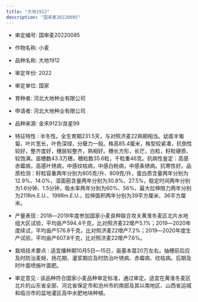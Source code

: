 ```yaml
---
title: "大地1912"
description: "国审麦20220085"
---
```

* 审定编号:  国审麦20220085

*  作物名称:  小麦

*  品种名称:  大地1912

*  审定年份:  2022

*  审定单位:  国家

* 育种者:  河北大地种业有限公司

*  申请者:  河北大地种业有限公司

*  品种来源:  金禾9123/良星99

*  特征特性 : 
半冬性。全生育期231.5天，与对照济麦22熟期相当。幼苗半匍匐，叶片宽长，叶色深绿，分蘖力一般。株高85.4厘米，株型较紧凑，抗倒性较好，整齐度好，穗层较整齐，熟相好。穗长方形，长芒，白粒，籽粒硬质、较饱满。亩穗数43.3万穗，穗粒数35.6粒，千粒重46克。抗病性鉴定：高感赤霉病，高感叶锈病，中感纹枯病，中感白粉病，中感条锈病。抗寒性好。品质检测：籽粒容重两年分别为805克/升、809克/升，蛋白质含量两年分别为12.9%、14.0%，湿面筋含量两年分别为30.8%、27.5%，稳定时间两年分别为1.6分钟、1.5分钟，吸水率两年分别为60%、56%，最大拉伸阻力两年分别为211Rm.E.U.、199Rm.E.U.，拉伸面积两年分别为39平方厘米、36平方厘米。
 
*  产量表现 : 
2018―2019年度参加国家小麦良种联合攻关黄淮冬麦区北片水地组大区试验，平均亩产594.4千克，比对照济麦22增产5.1%；2019―2020年度续试，平均亩产576.8千克，比对照济麦22增产7.2%；2019―2020年度生产试验，平均亩产607.8千克，比对照济麦22增产7.6%。

*  栽培技术要点 : 
适宜播种期10月5日―15日，亩基本苗20万左右。抽穗前后应及时防治麦蚜，扬花期、灌浆期应及时防治叶锈病、赤霉病、纹枯病。后期及时叶面喷施叶面肥。

*  审定意见 : 
该品种符合国家小麦品种审定标准，通过审定。适宜在黄淮冬麦区北片的山东省全部、河北省保定市和沧州市的南部及其以南地区、山西省运城和临汾市的盆地灌区高中水肥地块种植。
